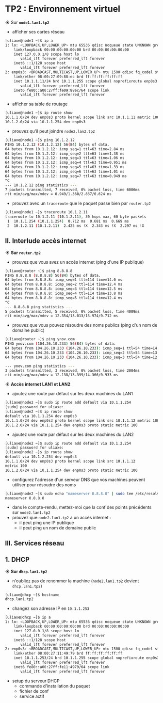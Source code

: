 # TP2 : Environnement virtuel

☀️ Sur **`node1.lan1.tp2`**

- afficher ses cartes réseau
  
```bash
[uliaxe@node1 ~]$ ip a
1: lo: <LOOPBACK,UP,LOWER_UP> mtu 65536 qdisc noqueue state UNKNOWN group default qlen 1000
    link/loopback 00:00:00:00:00:00 brd 00:00:00:00:00:00
    inet 127.0.0.1/8 scope host lo
       valid_lft forever preferred_lft forever
    inet6 ::1/128 scope host
       valid_lft forever preferred_lft forever
2: enp0s3: <BROADCAST,MULTICAST,UP,LOWER_UP> mtu 1500 qdisc fq_codel state UP group default qlen 1000
    link/ether 08:00:27:09:88:ec brd ff:ff:ff:ff:ff:ff
    inet 10.1.1.11/24 brd 10.1.1.255 scope global noprefixroute enp0s3
       valid_lft forever preferred_lft forever
    inet6 fe80::a00:27ff:fe09:88ec/64 scope link
       valid_lft forever preferred_lft forever
```

- afficher sa table de routage

```bash
[uliaxe@node1 ~]$ ip route show
10.1.1.0/24 dev enp0s3 proto kernel scope link src 10.1.1.11 metric 100
10.1.2.0/24 via 10.1.1.254 dev enp0s3
```

- prouvez qu'il peut joindre `node2.lan2.tp2`

```bash
[uliaxe@node1 ~]$ ping 10.1.2.12
PING 10.1.2.12 (10.1.2.12) 56(84) bytes of data.
64 bytes from 10.1.2.12: icmp_seq=1 ttl=63 time=2.84 ms
64 bytes from 10.1.2.12: icmp_seq=2 ttl=63 time=1.38 ms
64 bytes from 10.1.2.12: icmp_seq=3 ttl=63 time=1.06 ms
64 bytes from 10.1.2.12: icmp_seq=4 ttl=63 time=0.951 ms
64 bytes from 10.1.2.12: icmp_seq=5 ttl=63 time=1.33 ms
64 bytes from 10.1.2.12: icmp_seq=6 ttl=63 time=1.01 ms
64 bytes from 10.1.2.12: icmp_seq=7 ttl=63 time=0.949 ms
^C
--- 10.1.2.12 ping statistics ---
7 packets transmitted, 7 received, 0% packet loss, time 6006ms
rtt min/avg/max/mdev = 0.949/1.360/2.837/0.624 ms

```

- prouvez avec un `traceroute` que le paquet passe bien par `router.tp2`

```bash
[uliaxe@node1 ~]$ traceroute 10.1.2.11
traceroute to 10.1.2.11 (10.1.2.11), 30 hops max, 60 byte packets
 1  10.1.1.254 (10.1.1.254)  0.712 ms  0.681 ms  0.669 ms
 2  10.1.2.11 (10.1.2.11)  2.425 ms !X  2.343 ms !X  2.297 ms !X
```

## II. Interlude accès internet

☀️ **Sur `router.tp2`**

- prouvez que vous avez un accès internet (ping d'une IP publique)

```bash
[uliaxe@router ~]$ ping 8.8.8.8
PING 8.8.8.8 (8.8.8.8) 56(84) bytes of data.
64 bytes from 8.8.8.8: icmp_seq=1 ttl=114 time=14.0 ms
64 bytes from 8.8.8.8: icmp_seq=2 ttl=114 time=12.4 ms
64 bytes from 8.8.8.8: icmp_seq=3 ttl=114 time=12.5 ms
64 bytes from 8.8.8.8: icmp_seq=4 ttl=114 time=13.8 ms
64 bytes from 8.8.8.8: icmp_seq=5 ttl=114 time=12.4 ms
^C
--- 8.8.8.8 ping statistics ---
5 packets transmitted, 5 received, 0% packet loss, time 4009ms
rtt min/avg/max/mdev = 12.354/13.013/13.974/0.712 ms
```

- prouvez que vous pouvez résoudre des noms publics (ping d'un nom de domaine public)

```bash
[uliaxe@router ~]$ ping ynov.com
PING ynov.com (104.26.10.233) 56(84) bytes of data.
64 bytes from 104.26.10.233 (104.26.10.233): icmp_seq=1 ttl=54 time=14.4 ms
64 bytes from 104.26.10.233 (104.26.10.233): icmp_seq=2 ttl=54 time=13.7 ms
64 bytes from 104.26.10.233 (104.26.10.233): icmp_seq=3 ttl=54 time=12.1 ms

--- ynov.com ping statistics ---
3 packets transmitted, 3 received, 0% packet loss, time 2004ms
rtt min/avg/max/mdev = 12.138/13.399/14.366/0.933 ms
```

☀️ **Accès internet LAN1 et LAN2**

- ajoutez une route par défaut sur les deux machines du LAN1

```bash
[uliaxe@node2 ~]$ sudo ip route add default via 10.1.1.254
[sudo] password for uliaxe:
[uliaxe@node2 ~]$ ip route show
default via 10.1.1.254 dev enp0s3
10.1.1.0/24 dev enp0s3 proto kernel scope link src 10.1.1.12 metric 100
10.1.2.0/24 via 10.1.1.254 dev enp0s3 proto static metric 100
```

- ajoutez une route par défaut sur les deux machines du LAN2

```bash
[uliaxe@node2 ~]$ sudo ip route add default via 10.1.2.254
[sudo] password for uliaxe:
[uliaxe@node2 ~]$ ip route show
default via 10.1.2.254 dev enp0s3
10.1.1.0/24 dev enp0s3 proto kernel scope link src 10.1.1.12 
metric 100
10.1.2.0/24 via 10.1.1.254 dev enp0s3 proto static metric 100
```

- configurez l'adresse d'un serveur DNS que vos machines peuvent utiliser pour résoudre des noms

```bash
[uliaxe@node2 ~]$ sudo echo "nameserver 8.8.8.8" | sudo tee /etc/resolv.conf
nameserver 8.8.8.8
```

- dans le compte-rendu, mettez-moi que la conf des points précédents sur `node2.lan1.tp2`
- prouvez que `node2.lan1.tp2` a un accès internet :
  - il peut ping une IP publique
  - il peut ping un nom de domaine public

## III. Services réseau

## 1. DHCP

☀️ **Sur `dhcp.lan1.tp2`**

- n'oubliez pas de renommer la machine (`node2.lan1.tp2` devient `dhcp.lan1.tp2`)

```bash
[uliaxe@dhcp ~]$ hostname
dhcp.lan1.tp2
```

- changez son adresse IP en `10.1.1.253`

```bash
[uliaxe@dhcp ~]$ ip a
1: lo: <LOOPBACK,UP,LOWER_UP> mtu 65536 qdisc noqueue state UNKNOWN group default qlen 1000
    link/loopback 00:00:00:00:00:00 brd 00:00:00:00:00:00
    inet 127.0.0.1/8 scope host lo
       valid_lft forever preferred_lft forever
    inet6 ::1/128 scope host
       valid_lft forever preferred_lft forever
2: enp0s3: <BROADCAST,MULTICAST,UP,LOWER_UP> mtu 1500 qdisc fq_codel state UP group default qlen 1000
    link/ether 08:00:27:11:49:79 brd ff:ff:ff:ff:ff:ff
    inet 10.1.1.253/24 brd 10.1.1.255 scope global noprefixroute enp0s3
       valid_lft forever preferred_lft forever
    inet6 fe80::a00:27ff:fe11:4979/64 scope link
       valid_lft forever preferred_lft forever
```

- setup du serveur DHCP
  - commande d'installation du paquet
  - fichier de conf
  - service actif
